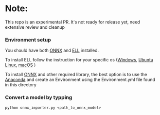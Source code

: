 # Note:
This repo is an experimental PR. It's not ready for release yet, need extensive review and cleanup 

### Environment setup
You should have both [ONNX]("https://onnx.ai/") and [ELL]("https://microsoft.github.io/ELL") installed. 

To install ELL follow the instruction for your specific os ([Windows]("https://github.com/Microsoft/ELL/blob/master/INSTALL-Windows.md"), [Ubuntu Linux]("https://github.com/Microsoft/ELL/blob/master/INSTALL-Ubuntu.md"), [macOS]("https://github.com/Microsoft/ELL/blob/master/INSTALL-Mac.md") ) 

To install [ONNX]("https://onnx.ai/") and other required library, the best option is to use the [Anaconda]("https://anaconda.org/") 
and create an Environment using the Environment.yml file found in this directory

### Convert a model by typping
`python onnx_importer.py <path_to_onnx_model>`